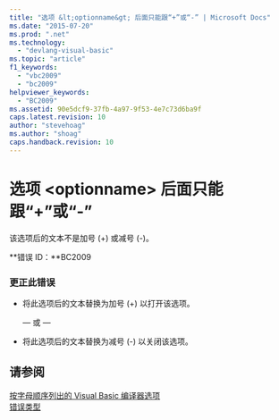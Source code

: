 ```yaml
---
title: "选项 &lt;optionname&gt; 后面只能跟“+”或“-” | Microsoft Docs"
ms.date: "2015-07-20"
ms.prod: ".net"
ms.technology: 
  - "devlang-visual-basic"
ms.topic: "article"
f1_keywords: 
  - "vbc2009"
  - "bc2009"
helpviewer_keywords: 
  - "BC2009"
ms.assetid: 90e5dcf9-37fb-4a97-9f53-4e7c73d6ba9f
caps.latest.revision: 10
author: "stevehoag"
ms.author: "shoag"
caps.handback.revision: 10
---
```

# 选项 &lt;optionname&gt; 后面只能跟“+”或“-”
该选项后的文本不是加号 \(\+\) 或减号 \(\-\)。  
  
 **错误 ID：**BC2009  
  
### 更正此错误  
  
-   将此选项后的文本替换为加号 \(\+\) 以打开该选项。  
  
     — 或 —  
  
-   将此选项后的文本替换为减号 \(\-\) 以关闭该选项。  
  
## 请参阅  
 [按字母顺序列出的 Visual Basic 编译器选项](../../visual-basic/reference/command-line-compiler/compiler-options-listed-alphabetically.md)   
 [错误类型](../../visual-basic/programming-guide/language-features/error-types.md)